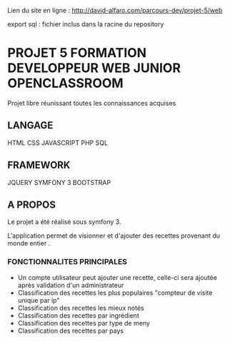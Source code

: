 
 Lien du site en ligne : http://david-alfaro.com/parcours-dev/projet-5/web

export sql : fichier inclus dans la racine du repository

<h1>PROJET 5 FORMATION DEVELOPPEUR WEB JUNIOR OPENCLASSROOM</h1>

Projet libre réunissant toutes les connaissances acquises

<h2>LANGAGE</h2>

HTML CSS JAVASCRIPT PHP SQL 

<h2>FRAMEWORK</h2>

JQUERY SYMFONY 3 BOOTSTRAP

<h2>A PROPOS</h2>

Le projet a été réalisé sous symfony 3.

L'application permet de visionner et d'ajouter des recettes provenant du monde entier .

<h3>FONCTIONNALITES PRINCIPALES</h3>

<ul>
    <li> Un compte utilisateur peut ajouter une recette, celle-ci sera ajoutée après validation d'un administrateur</li>
    <li> Classification des recettes les plus populaires "compteur de visite unique par ip"</li>
    <li> Classification des recettes les mieux notés </li>
    <li> Classification des recettes par ingrédient </li>
    <li> Classification des recettes par type de meny </li>
    <li> Classification des recettes par pays</li>
</ul>    
